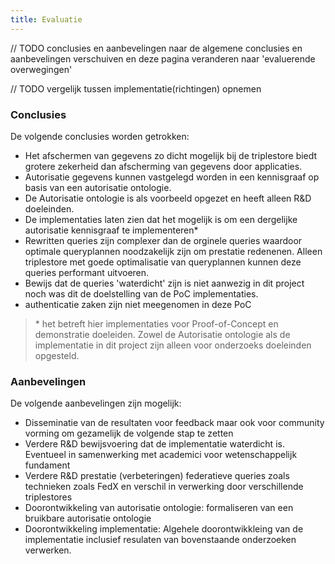 ```yaml
---
title: Evaluatie
---
```


// TODO conclusies en aanbevelingen naar de algemene conclusies en aanbevelingen verschuiven en deze pagina veranderen naar 'evaluerende overwegingen'

// TODO vergelijk tussen implementatie(richtingen) opnemen

### Conclusies

De volgende conclusies worden getrokken:

- Het afschermen van gegevens zo dicht mogelijk bij de triplestore biedt grotere zekerheid dan
  afscherming van gegevens door applicaties. 
- Autorisatie gegevens kunnen vastgelegd worden in een kennisgraaf op basis van een autorisatie
  ontologie.
- De Autorisatie ontologie is als voorbeeld opgezet en heeft alleen R&D  doeleinden.
- De implementaties laten zien dat het mogelijk is om een dergelijke autorisatie kennisgraaf te
  implementeren*
- Rewritten queries zijn complexer dan de orginele queries waardoor optimale queryplannen
  noodzakelijk zijn om prestatie redenenen. Alleen triplestore met goede optimalisatie van
  queryplannen kunnen deze queries performant uitvoeren.
- Bewijs dat de queries 'waterdicht' zijn is niet aanwezig in dit project noch was dit de
  doelstelling van de PoC implementaties.
- authenticatie zaken zijn niet meegenomen in deze PoC


> \* het betreft hier implementaties voor Proof-of-Concept en demonstratie doeleiden. Zowel de
  Autorisatie ontologie als de implementatie in dit project zijn alleen voor onderzoeks doeleinden
  opgesteld.


### Aanbevelingen

De volgende aanbevelingen zijn mogelijk: 

- Disseminatie van de resultaten voor feedback maar ook voor community vorming om gezamelijk de
  volgende stap te zetten
- Verdere R&D bewijsvoering dat de implementatie waterdicht is. Eventueel in samenwerking met
  academici voor wetenschappelijk fundament
- Verdere R&D prestatie (verbeteringen) federatieve queries zoals technieken zoals FedX en verschil
  in verwerking door verschillende triplestores
- Doorontwikkeling van autorisatie ontologie:  formaliseren van een bruikbare autorisatie ontologie
- Doorontwikkeling implementatie:  Algehele doorontwikkleing van de implementatie inclusief
  resulaten van bovenstaande onderzoeken verwerken. 
